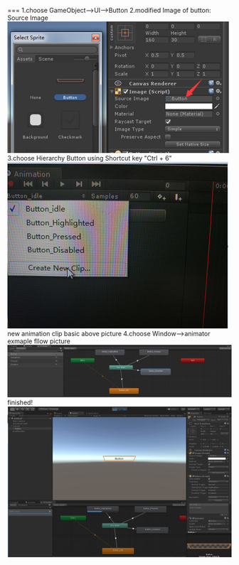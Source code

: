 ===
1.choose GameObject-->UI-->Button
2.modified Image of button: Source Image
![modified Image background](https://github.com/yguo18/UnityFundamentalModeling/raw/master/ButtonSpecialEffects/Assets/Image/btnbg.png)
3.choose Hierarchy Button using Shortcut key "Ctrl + 6"
![animation Interface](https://github.com/yguo18/UnityFundamentalModeling/raw/master/ButtonSpecialEffects/Assets/Image/animation.png)
new animation clip basic above picture 
4.choose Window-->animator  exmaple fllow picture
![animator](https://github.com/yguo18/UnityFundamentalModeling/raw/master/ButtonSpecialEffects/Assets/Image/animator.PNG)
finished!
![xiaoguotu](https://github.com/yguo18/UnityFundamentalModeling/raw/master/ButtonSpecialEffects/Assets/Image/effetpic.png)